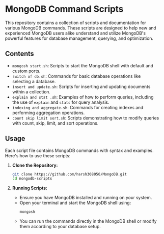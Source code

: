 # MongoDB Command Scripts

This repository contains a collection of scripts and documentation for various MongoDB commands. These scripts are designed to help new and experienced MongoDB users alike understand and utilize MongoDB's powerful features for database management, querying, and optimization.

## Contents

- `mongosh start.sh`: Scripts to start the MongoDB shell with default and custom ports.
- `switch of db.sh`: Commands for basic database operations like selecting a database.
- `insert and update.sh`: Scripts for inserting and updating documents within a collection.
- `explain and stat .sh`: Examples of how to perform queries, including the use of `explain` and `stats` for query analysis.
- `indexing and aggregate.sh`: Commands for creating indexes and performing aggregation operations.
- `count skip limit sort.sh`: Scripts demonstrating how to modify queries with count, skip, limit, and sort operations.

## Usage

Each script file contains MongoDB commands with syntax and examples. Here's how to use these scripts:

1. **Clone the Repository:**
   ```bash
   git clone https://github.com/harsh308050/MongoDB.git
   cd mongodb-scripts
   ```

2. **Running Scripts:**
   - Ensure you have MongoDB installed and running on your system.
   - Open your terminal and start the MongoDB shell using:
     ```bash
     mongosh
     ```
   - You can run the commands directly in the MongoDB shell or modify them according to your database setup.
